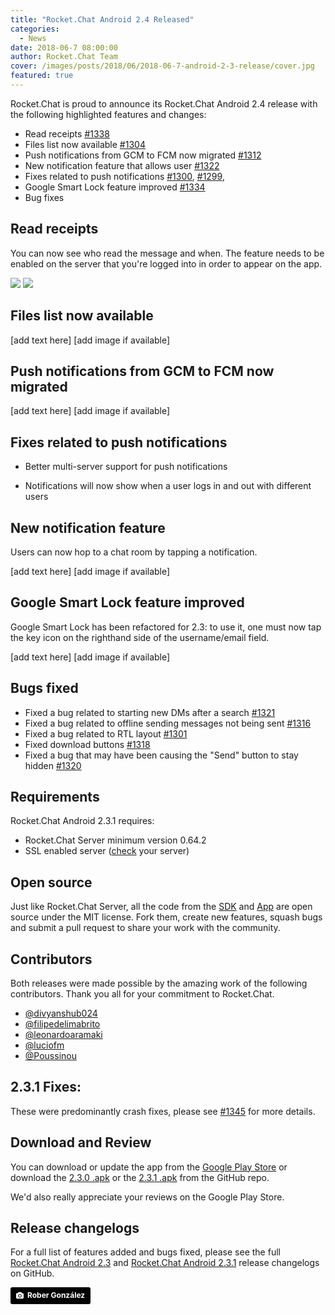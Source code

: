 ```yaml
---
title: "Rocket.Chat Android 2.4 Released"
categories:
  - News
date: 2018-06-7 08:00:00
author: Rocket.Chat Team
cover: /images/posts/2018/06/2018-06-7-android-2-3-release/cover.jpg
featured: true
---
```


Rocket.Chat is proud to announce its Rocket.Chat Android 2.4 release with the following highlighted features and changes:

* Read receipts [#1338](https://github.com/RocketChat/Rocket.Chat.Android/pull/1338)
* Files list now available [#1304](https://github.com/RocketChat/Rocket.Chat.Android/pull/1304)
* Push notifications from GCM to FCM now migrated [#1312](https://github.com/RocketChat/Rocket.Chat.Android/pull/1312)
* New notification feature that allows user [#1322](https://github.com/RocketChat/Rocket.Chat.Android/pull/1322)
* Fixes related to push notifications [#1300](https://github.com/RocketChat/Rocket.Chat.Android/pull/1300), [#1299](https://github.com/RocketChat/Rocket.Chat.Android/pull/1299),
* Google Smart Lock feature improved [#1334](https://github.com/RocketChat/Rocket.Chat.Android/pull/1334)
* Bug fixes

## Read receipts

You can now see who read the message and when. The feature needs to be enabled on the server that you're logged into in order to appear on the app.

<img src="/images/posts/2018/06/2018-06-7-android-2-4-release/read-receipts-in-message.png">

<img src="/images/posts/2018/06/2018-06-7-android-2-4-release/Read-receipts-message-info.png">

## Files list now available

[add text here] [add image if available]

## Push notifications from GCM to FCM now migrated

[add text here] [add image if available]

## Fixes related to push notifications

* Better multi-server support for push notifications

* Notifications will now show when a user logs in and out with different users

## New notification feature

Users can now hop to a chat room by tapping a notification.

[add text here] [add image if available]

## Google Smart Lock feature improved

Google Smart Lock has been refactored for 2.3: to use it, one must now tap the key icon on the righthand side of the username/email field.

[add text here] [add image if available]

## Bugs fixed

* Fixed a bug related to starting new DMs after a search [#1321](https://github.com/RocketChat/Rocket.Chat.Android/pull/1321)
* Fixed a bug related to offline sending messages not being sent [#1316](https://github.com/RocketChat/Rocket.Chat.Android/pull/1316)
* Fixed a bug related to RTL layout [#1301](https://github.com/RocketChat/Rocket.Chat.Android/pull/1301)
* Fixed download buttons [#1318](https://github.com/RocketChat/Rocket.Chat.Android/pull/1318)
* Fixed a bug that may have been causing the "Send" button to stay hidden [#1320](https://github.com/RocketChat/Rocket.Chat.Android/pull/1320)

## Requirements

Rocket.Chat Android 2.3.1 requires:

* Rocket.Chat Server minimum version 0.64.2
* SSL enabled server ([check](https://www.ssllabs.com/ssltest/) your server)

## Open source

Just like Rocket.Chat Server, all the code from the [SDK](https://github.com/RocketChat/Rocket.Chat.Kotlin.SDK) and [App](https://github.com/RocketChat/Rocket.Chat.Android) are open source under the MIT license.
Fork them, create new features, squash bugs and submit a pull request to share your work with the community.

## Contributors

Both releases were made possible by the amazing work of the following contributors. Thank you all for your commitment to Rocket.Chat.


* <a target="_blank" href="https://github.com/divyanshub024">@divyanshub024</a>
* <a target="_blank" href="https://github.com/filipedelimabrito">@filipedelimabrito</a>
* <a target="_blank" href="https://github.com/leonardoaramaki">@leonardoaramaki</a>
* <a target="_blank" href="https://github.com/luciofm">@luciofm</a>
* <a target="_blank" href="https://github.com/Poussinou">@Poussinou</a>

## 2.3.1 Fixes:

These were predominantly crash fixes, please see [#1345](https://github.com/RocketChat/Rocket.Chat.Android/pull/1345) for more details.

## Download and Review

You can download or update the app from the [Google Play Store](https://play.google.com/store/apps/details?id=chat.rocket.android) or download the [2.3.0 .apk](https://github.com/RocketChat/Rocket.Chat.Android/releases/tag/v2.3.0) or the [2.3.1 .apk](https://github.com/RocketChat/Rocket.Chat.Android/releases/tag/v2.3.1)
from the GitHub repo.

We'd also really appreciate your reviews on the Google Play Store.

## Release changelogs

For a full list of features added and bugs fixed, please see the full
[Rocket.Chat Android 2.3](https://github.com/RocketChat/Rocket.Chat.Android/releases/tag/v2.3.0) and [Rocket.Chat Android 2.3.1](https://github.com/RocketChat/Rocket.Chat.Android/releases/tag/v2.3.1) release changelogs on GitHub.

<a style="background-color:black;color:white;text-decoration:none;padding:4px 6px;font-family:-apple-system, BlinkMacSystemFont, &quot;San Francisco&quot;, &quot;Helvetica Neue&quot;, Helvetica, Ubuntu, Roboto, Noto, &quot;Segoe UI&quot;, Arial, sans-serif;font-size:12px;font-weight:bold;line-height:1.2;display:inline-block;border-radius:3px;" href="https://unsplash.com/@robergd?utm_medium=referral&amp;utm_campaign=photographer-credit&amp;utm_content=creditBadge" target="_blank" rel="noopener noreferrer" title="Download free do whatever you want high-resolution photos from Rober González"><span style="display:inline-block;padding:2px 3px;"><svg xmlns="http://www.w3.org/2000/svg" style="height:12px;width:auto;position:relative;vertical-align:middle;top:-1px;fill:white;" viewBox="0 0 32 32"><title>unsplash-logo</title><path d="M20.8 18.1c0 2.7-2.2 4.8-4.8 4.8s-4.8-2.1-4.8-4.8c0-2.7 2.2-4.8 4.8-4.8 2.7.1 4.8 2.2 4.8 4.8zm11.2-7.4v14.9c0 2.3-1.9 4.3-4.3 4.3h-23.4c-2.4 0-4.3-1.9-4.3-4.3v-15c0-2.3 1.9-4.3 4.3-4.3h3.7l.8-2.3c.4-1.1 1.7-2 2.9-2h8.6c1.2 0 2.5.9 2.9 2l.8 2.4h3.7c2.4 0 4.3 1.9 4.3 4.3zm-8.6 7.5c0-4.1-3.3-7.5-7.5-7.5-4.1 0-7.5 3.4-7.5 7.5s3.3 7.5 7.5 7.5c4.2-.1 7.5-3.4 7.5-7.5z"></path></svg></span><span style="display:inline-block;padding:2px 3px;">Rober González</span></a>
